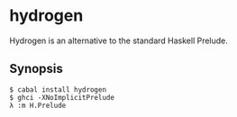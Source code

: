 hydrogen
========

Hydrogen is an alternative to the standard Haskell Prelude.

Synopsis
--------

    $ cabal install hydrogen
    $ ghci -XNoImplicitPrelude
    λ :m H.Prelude
